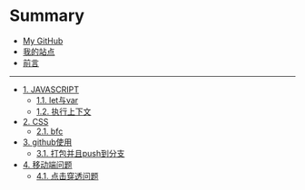 # Summary

* [My GitHub](https://github.com/liuzuan)
* [我的站点](http://liuzuann.com)
* [前言](README.md)

----

* [1. JAVASCRIPT](./javaScript/index.md)
  * [1.1. let与var](./javaScript/let与Var.md)
  * [1.2. 执行上下文](./javaScript/执行上下文.md)
* [2. CSS](./css/index.md)
  * [2.1. bfc](./css/bfc.md)
* [3. github使用]()
  * [3.1. 打包并且push到分支](./github/build包push.md)
* [4. 移动端问题]()
  * [4.1. 点击穿透问题](./移动端/点击穿透.md)